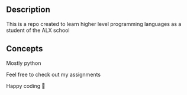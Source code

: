 ## Description
This is a repo created to learn higher level programming languages as a student of the ALX school

## Concepts
Mostly python

Feel free to check out my assignments

Happy coding 🥂
